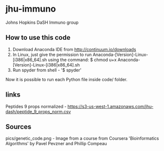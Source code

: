 # jhu-immuno
Johns Hopkins DaSH Immuno group

## How to use this code

1. Download Anaconda IDE from http://continuum.io/downloads
2. In Linux, just give the permission to run Anaconda-[Version]-Linux-[i386|x86_64].sh using the command:
$ chmod u+x Anaconda-[Version]-Linux-[i386|x86_64].sh
3. Run spyder from shell - '$ spyder'

Now it is possible to run each Python file inside code/ folder.

## links

Peptides 9 props normalized - https://s3-us-west-1.amazonaws.com/jhu-dash/peptide_9_props_norm.csv

## Sources

pics/genetic_code.png - Image from a course from Coursera 'Bioinformatics Algorithms' by Pavel Pevzner and Phillip Compeau
